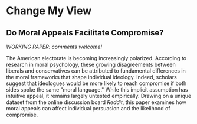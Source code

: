 # Change My View
## Do Moral Appeals Facilitate Compromise?

*WORKING PAPER: comments welcome!*

The American electorate is becoming increasingly polarized. According to research in moral psychology, these growing disagreements between liberals and conservatives can be attributed to fundamental differences in the moral frameworks that shape individual ideology. Indeed, scholars suggest that ideologues would be more likely to reach compromise if both sides spoke the same "moral language." While this implicit assumption has intuitive appeal, it remains largely untested empirically. Drawing on a unique dataset from the online discussion board *Reddit*, this paper examines how moral appeals can affect individual persuasion and the likelihood of compromise.
